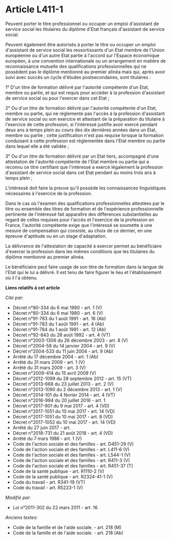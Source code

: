 # Article L411-1

Peuvent porter le titre professionnel ou occuper un emploi d'assistant de service social les titulaires du diplôme d'Etat
français d'assistant de service social. 

Peuvent également être autorisés à porter le titre ou occuper un emploi d'assistant de service social les ressortissants d'un
Etat membre de l'Union européenne ou d'un autre Etat partie à l'accord sur l'Espace économique européen, à une convention
internationale ou un arrangement en matière de reconnaissance mutuelle des qualifications professionnelles qui ne possèdent
pas le diplôme mentionné au premier alinéa mais qui, après avoir suivi avec succès un cycle d'études postsecondaires, sont
titulaires : 

1° D'un titre de formation délivré par l'autorité compétente d'un Etat, membre ou partie, et qui est requis pour accéder à la
profession d'assistant de service social ou pour l'exercer dans cet Etat ; 

2° Ou d'un titre de formation délivré par l'autorité compétente d'un Etat, membre ou partie, qui ne réglemente pas l'accès à
la profession d'assistant de service social ou son exercice et attestant de la préparation du titulaire à l'exercice de cette
profession, si l'intéressé justifie avoir exercé pendant deux ans à temps plein au cours des dix dernières années dans un
Etat, membre ou partie ;  cette justification n'est pas requise lorsque la formation conduisant à cette profession est
réglementée dans l'Etat membre ou partie dans lequel elle a été validée ;

3° Ou d'un titre de formation délivré par un Etat tiers, accompagné d'une attestation de l'autorité compétente de l'Etat
membre ou partie qui a reconnu ce titre certifiant que l'intéressé a exercé légalement la profession d'assistant de service
social dans cet Etat pendant au moins trois ans à temps plein ; 

L'intéressé doit faire la preuve qu'il possède les connaissances linguistiques nécessaires à l'exercice de la profession. 

Dans le cas où l'examen des qualifications professionnelles attestées par le titre ou ensemble des titres de formation et de
l'expérience professionnelle pertinente de l'intéressé fait apparaître des différences substantielles au regard de celles
requises pour l'accès et l'exercice de la profession en France, l'autorité compétente exige que l'intéressé se soumette à une
mesure de compensation qui consiste, au choix de ce dernier, en une épreuve d'aptitude ou en un stage d'adaptation. 

La délivrance de l'attestation de capacité à exercer permet au bénéficiaire d'exercer la profession dans les mêmes conditions
que les titulaires du diplôme mentionné au premier alinéa. 

Le bénéficiaire peut faire usage de son titre de formation dans la langue de l'Etat qui le lui a délivré. Il est tenu de
faire figurer le lieu et l'établissement où il l'a obtenu.

**Liens relatifs à cet article**

_Cité par_:

  - Décret n°80-334 du 6 mai 1980 - art. 1 (V)
  - Décret n°80-334 du 6 mai 1980 - art. 6 (V)
  - Décret n°91-783 du 1 août 1991 - art. 16 (Ab)
  - Décret n°91-783 du 1 août 1991 - art. 4 (Ab)
  - Décret n°91-784 du 1 août 1991 - art. 12 (Ab)
  - Décret n°92-843 du 28 août 1992 - art. 4 (VT)
  - Décret n°2003-1306 du 26 décembre 2003 - art. 8 (V)
  - Décret n°2004-58 du 14 janvier 2004 - art. 9 (V)
  - Décret n°2004-533 du 11 juin 2004 - art. 9 (Ab)
  - Arrêté du 17 décembre 2004 - art. 1 (Ab)
  - Arrêté du 31 mars 2009 - art. 1 (V)
  - Arrêté du 31 mars 2009 - art. 3 (V)
  - Décret n°2009-414 du 15 avril 2009 (V)
  - Décret n°2012-1099 du 28 septembre 2012 - art. 15 (VT)
  - Décret n°2013-668 du 23 juillet 2013 - art. 2 (V)
  - Décret n°2013-1090 du 2 décembre 2013 - art. 1 (V)
  - Décret n°2014-101 du 4 février 2014 - art. 4 (VT)
  - Décret n°2016-994 du 20 juillet 2016 - art. 1
  - Décret n°2017-901 du 9 mai 2017 - art. 4 (VD)
  - Décret n°2017-1051 du 10 mai 2017 - art. 14 (VD)
  - Décret n°2017-1051 du 10 mai 2017 - art. 8 (VD)
  - Décret n°2017-1052 du 10 mai 2017 - art. 14 (VD)
  - Arrêté du 27 juin 2017 - art.
  - Décret n°2018-731 du 21 août 2018 - art. 4 (VD)
  - Arrêté du 7 mars 1986 - art. 1 (V)
  - Code de l'action sociale et des familles - art. D451-29 (V)
  - Code de l'action sociale et des familles - art. L411-6 (V)
  - Code de l'action sociale et des familles - art. L544-1 (V)
  - Code de l'action sociale et des familles - art. R411-3 (V)
  - Code de l'action sociale et des familles - art. R451-37 (T)
  - Code de la santé publique - art. R1110-2 (V)
  - Code de la santé publique - art. R2324-41-1 (V)
  - Code du travail - art. R341-19 (VT)
  - Code du travail - art. R5223-1 (V)

_Modifié par_:

  - Loi n°2011-302 du 22 mars 2011 - art. 16

_Anciens textes_:

  - Code de la famille et de l'aide sociale. - art. 218 (M)
  - Code de la famille et de l'aide sociale. - art. 218 (Ab)
